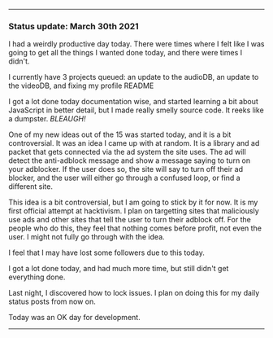 
***

### Status update: March 30th 2021

I had a weirdly productive day today. There were times where I felt like I was going to get all the things I wanted done today, and there were times I didn't.

I currently have 3 projects queued: an update to the audioDB, an update to the videoDB, and fixing my profile README

I got a lot done today documentation wise, and started learning a bit about JavaScript in better detail, but I made really smelly source code. It reeks like a dumpster. _*BLEAUGH!*_

One of my new ideas out of the 15 was started today, and it is a bit controversial. It was an idea I came up with at random. It is a library and ad packet that gets connected via the ad system the site uses. The ad will detect the anti-adblock message and show a message saying to turn on your adblocker. If the user does so, the site will say to turn off their ad blocker, and the user will either go through a confused loop, or find a different site.

This idea is a bit controversial, but I am going to stick by it for now. It is my first official attempt at hacktivism. I plan on targetting sites that maliciously use ads and other sites that tell the user to turn their adblock off. For the people who do this, they feel that nothing comes before profit, not even the user. I might not fully go through with the idea.

I feel that I may have lost some followers due to this today.

I got a lot done today, and had much more time, but still didn't get everything done.

Last night, I discovered how to lock issues. I plan on doing this for my daily status posts from now on.

Today was an OK day for development.

***
